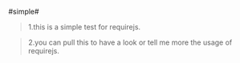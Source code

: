 #simple#
>1.this is a simple test for requirejs.

>2.you can pull this to have a look or tell me more the usage of requirejs.
